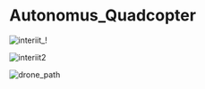 # Autonomus_Quadcopter

![interiit_!](https://user-images.githubusercontent.com/39412350/70888928-6cc60c80-2007-11ea-9d29-2551dd660f18.png)

![interiit2](https://user-images.githubusercontent.com/39412350/70888941-7485b100-2007-11ea-88a8-08d0904c5e26.png)

![drone_path](https://user-images.githubusercontent.com/39412350/70888996-94b57000-2007-11ea-80b2-6c247ab3ddf8.png)
